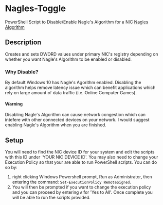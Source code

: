 # Nagles-Toggle
PowerShell Script to Disable/Enable Nagle's Algorithm for a NIC
[Nagles Algorithm](https://en.wikipedia.org/wiki/Nagle%27s_algorithm)

## Description
Creates and sets DWORD values under primary NIC's registry depending on whether you want Nagle's Algorithm to be enabled or disabled.

### Why Disable?
By default Windows 10 has Nagle's Agorithm enabled. Disabling the algorithm helps remove latency issue which can benefit applications which rely on large amount of data traffic (i.e. Online Computer Games).

#### Warning
Disabling Nagle's Algorithm can cause network congestion which can intefere with other connected devices on your network. I would suggest enabling Nagle's Algorithm when you are finished.

## Setup
You will need to find the NIC device ID for your system and edit the scripts with this ID under 'YOUR NIC DEVICE ID'.
You may also need to change your Execution Policy so that your are able to run PowerShell scripts. You can do so by:
  1. right clicking Windows Powershell prompt, Run as Administrator, then entering the command: `Set-ExecutionPolicy RemoteSigned`.
  2. You will then be prompted if you want to change the execution policy and you can proceed by entering `A` for 'Yes to All'. Once complete you will be able to run the scripts provided.


